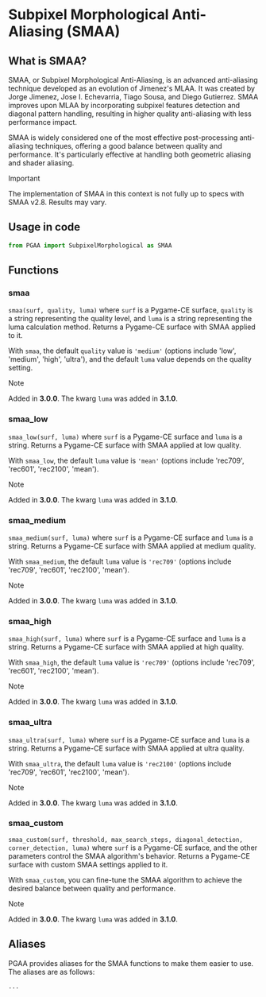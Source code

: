 # Subpixel Morphological Anti-Aliasing (SMAA)

## What is SMAA?

SMAA, or Subpixel Morphological Anti-Aliasing, is an advanced anti-aliasing technique developed as an evolution of Jimenez's MLAA. It was created by Jorge Jimenez, Jose I. Echevarria, Tiago Sousa, and Diego Gutierrez. SMAA improves upon MLAA by incorporating subpixel features detection and diagonal pattern handling, resulting in higher quality anti-aliasing with less performance impact.

SMAA is widely considered one of the most effective post-processing anti-aliasing techniques, offering a good balance between quality and performance. It's particularly effective at handling both geometric aliasing and shader aliasing.

> [!IMPORTANT]
> The implementation of SMAA in this context is not fully up to specs with SMAA v2.8. Results may vary.

## Usage in code

```python
from PGAA import SubpixelMorphological as SMAA
```

## Functions

### smaa

`smaa(surf, quality, luma)` where `surf` is a Pygame-CE surface, `quality` is a string representing the quality level, and `luma` is a string representing the luma calculation method. Returns a Pygame-CE surface with SMAA applied to it.

With `smaa`, the default `quality` value is `'medium'` (options include 'low', 'medium', 'high', 'ultra'), and the default `luma` value depends on the quality setting.

> [!NOTE]
> Added in **3.0.0**.
> The kwarg `luma` was added in **3.1.0**.

### smaa_low

`smaa_low(surf, luma)` where `surf` is a Pygame-CE surface and `luma` is a string. Returns a Pygame-CE surface with SMAA applied at low quality.

With `smaa_low`, the default `luma` value is `'mean'` (options include 'rec709', 'rec601', 'rec2100', 'mean').

> [!NOTE]
> Added in **3.0.0**.
> The kwarg `luma` was added in **3.1.0**.

### smaa_medium

`smaa_medium(surf, luma)` where `surf` is a Pygame-CE surface and `luma` is a string. Returns a Pygame-CE surface with SMAA applied at medium quality.

With `smaa_medium`, the default `luma` value is `'rec709'` (options include 'rec709', 'rec601', 'rec2100', 'mean').

> [!NOTE]
> Added in **3.0.0**.
> The kwarg `luma` was added in **3.1.0**.

### smaa_high

`smaa_high(surf, luma)` where `surf` is a Pygame-CE surface and `luma` is a string. Returns a Pygame-CE surface with SMAA applied at high quality.

With `smaa_high`, the default `luma` value is `'rec709'` (options include 'rec709', 'rec601', 'rec2100', 'mean').

> [!NOTE]
> Added in **3.0.0**.
> The kwarg `luma` was added in **3.1.0**.

### smaa_ultra

`smaa_ultra(surf, luma)` where `surf` is a Pygame-CE surface and `luma` is a string. Returns a Pygame-CE surface with SMAA applied at ultra quality.

With `smaa_ultra`, the default `luma` value is `'rec2100'` (options include 'rec709', 'rec601', 'rec2100', 'mean').

> [!NOTE]
> Added in **3.0.0**.
> The kwarg `luma` was added in **3.1.0**.

### smaa_custom

`smaa_custom(surf, threshold, max_search_steps, diagonal_detection, corner_detection, luma)` where `surf` is a Pygame-CE surface, and the other parameters control the SMAA algorithm's behavior. Returns a Pygame-CE surface with custom SMAA settings applied to it.

With `smaa_custom`, you can fine-tune the SMAA algorithm to achieve the desired balance between quality and performance.

> [!NOTE]
> Added in **3.0.0**.
> The kwarg `luma` was added in **3.1.0**.

## Aliases

PGAA provides aliases for the SMAA functions to make them easier to use. The aliases are as follows:

 `...`